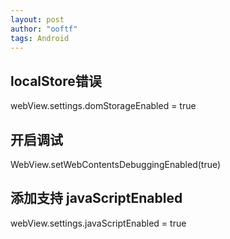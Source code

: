 ```yaml
---
layout: post
author: "ooftf"
tags: Android
---
```


##  localStore错误
webView.settings.domStorageEnabled = true


## 开启调试
WebView.setWebContentsDebuggingEnabled(true)
## 添加支持 javaScriptEnabled
webView.settings.javaScriptEnabled = true
